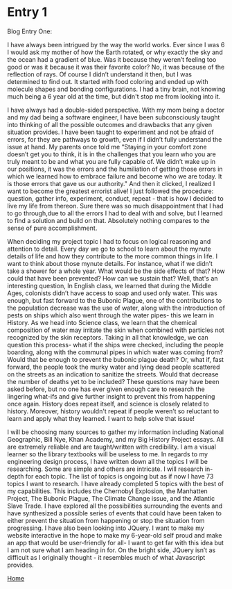 # Entry 1

Blog Entry One:

I have always been intrigued by the way the world works. Ever since I was 6 I would ask my mother of how the Earth rotated, or why exactly the sky and the ocean had a gradient of blue. Was it because they weren’t feeling too good or was it because it was their favorite color? No, it was because of the reflection of rays. Of course I didn’t understand it then, but I was determined to find out. It started with food coloring and ended up with molecule shapes and bonding configurations. I had a tiny brain, not knowing much being a 6 year old at the time, but didn't stop me from looking into it. 

I have always had a double-sided perspective. With my mom being a doctor and my dad being a software engineer, I have been subconsciously taught into thinking of all the possible outcomes and drawbacks that any given situation provides. I have been taught to experiment and not be afraid of errors, for they are pathways to growth, even if I didn’t fully understand the issue at hand. My parents once told me “Staying in your comfort zone doesn’t get you to think, it is in the challenges that you learn who you are truly meant to be and what you are fully capable of. We didn’t wake up in our positions, it was the errors and the humiliation of getting those errors in which we learned how to embrace failure and become who we are today. It is those errors that gave us our authority." And then it clicked, I realized I want to become the greatest errorist alive! I just followed the procedure: question, gather info, experiment, conduct, repeat - that is how I decided to live my life from thereon. Sure there was so much disappointment that I had to go through,due to all the errors I had to deal with and solve, but I learned to find a solution and build on that. Absolutely nothing compares to the sense of pure accomplishment.

When deciding my project topic I had to focus on logical reasoning and attention to detail. Every day we go to school to learn about the mynute details of life and how they contribute to the more common things in life. I want to think about those mynute details. For instance, what if we didn’t take a shower for a whole year. What would be the side effects of that? How could that have been prevented? How can we sustain that? Well, that's an interesting question, In English class, we learned that during the Middle Ages, colonists didn’t have access to soap and used only water. This was enough, but fast forward to the Bubonic Plague, one of the contributions to the population decrease was the use of water, along with the introduction of pests on ships which also went through the water pipes- this we learn in History. As we head into Science class, we learn that the chemical composition of water may irritate the skin when combined with particles not recognized by the skin receptors. Taking in all that knowledge, we can question this process- what if the ships were checked, including the people boarding, along with the communal pipes in which water was coming from? Would that be enough to prevent the bubonic plague death? Or, what if, fast forward, the people took the murky water and lying dead people scattered on the streets as an indication to sanitize the streets. Would that decrease the number of deaths yet to be included? These questions may have been asked before, but no one has ever given enough care to research the lingering what-ifs and give further insight to prevent this from happening once again. History does repeat itself, and science is closely related to history. Moreover, history wouldn't repeat if people weren’t so reluctant to learn and apply what they learned. I want to help solve that issue!

I will be choosing many sources to gather my information including National Geographic, Bill Nye, Khan Academy, and my Big History Project essays. All are extremely reliable and are taught/written with credibility. I am a visual learner so the library textbooks will be useless to me. In regards to my engineering design process, I have written down all the topics I will be researching. Some are simple and others are intricate. I will research in-depth for each topic. The list of topics is ongoing but as if now I have 73 topics I want to research. I have already completed 5 topics with the best of my capabilities. This includes the Chernobyl Explosion, the Manhatten Project, The Bubonic Plague, The Climate Change issue, and the Atlantic Slave Trade. I have explored all the possibilities surrounding the events and have synthesized a possible series of events that could have been taken to either prevent the situation from happening or stop the situation from progressing. I have also been looking into JQuery. I want to make my website interactive in the hope to make my 6-year-old self proud and make an app that would be user-friendly for all- I want to get far with this idea but I am not sure what I am heading in for. On the bright side, JQuery isn’t as difficult as I originally thought - it resembles much of what Javascript provides.

[Home](../README.md)

